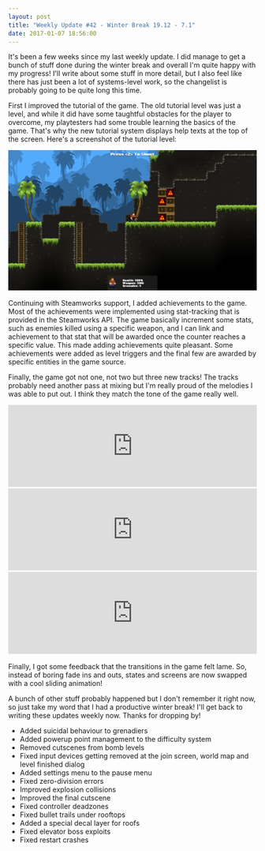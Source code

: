 ```yaml
---
layout: post
title: "Weekly Update #42 - Winter Break 19.12 - 7.1"
date: 2017-01-07 18:56:00
---
```


It's been a few weeks since my last weekly update. I did manage to get a bunch of stuff done during the winter break and overall I'm quite happy with my progress! I'll write about some stuff in more detail, but I also feel like there has just been a lot of systems-level work, so the changelist is probably going to be quite long this time.

First I improved the tutorial of the game. The old tutorial level was just a level, and while it did have some taughtful obstacles for the player to overcome, my playtesters had some trouble learning the basics of the game. That's why the new tutorial system displays help texts at the top of the screen. Here's a screenshot of the tutorial level:

![The new tutorial.](/assets/WeeklyUpdates/42/Tutorial.png)

Continuing with Steamworks support, I added achievements to the game. Most of the achievements were implemented using stat-tracking that is provided in the Steamworks API. The game basically increment some stats, such as enemies killed using a specific weapon, and I can link and achievement to that stat that will be awarded once the counter reaches a specific value. This made adding achievements quite pleasant. Some achievements were added as level triggers and the final few are awarded by specific entities in the game source.

Finally, the game got not one, not two but three new tracks! The tracks probably need another pass at mixing but I'm really proud of the melodies I was able to put out. I think they match the tone of the game really well.

<iframe width="100%" height="166" scrolling="no" frameborder="no" src="https://w.soundcloud.com/player/?url=https%3A//api.soundcloud.com/tracks/300733153&amp;color=ff5500&amp;auto_play=false&amp;hide_related=false&amp;show_comments=true&amp;show_user=true&amp;show_reposts=false"></iframe>

<iframe width="100%" height="166" scrolling="no" frameborder="no" src="https://w.soundcloud.com/player/?url=https%3A//api.soundcloud.com/tracks/301033992&amp;color=ff5500&amp;auto_play=false&amp;hide_related=false&amp;show_comments=true&amp;show_user=true&amp;show_reposts=false"></iframe>

<iframe width="100%" height="166" scrolling="no" frameborder="no" src="https://w.soundcloud.com/player/?url=https%3A//api.soundcloud.com/tracks/301388418&amp;color=ff5500&amp;auto_play=false&amp;hide_related=false&amp;show_comments=true&amp;show_user=true&amp;show_reposts=false"></iframe>

Finally, I got some feedback that the transitions in the game felt lame. So, instead of boring fade ins and outs, states and screens are now swapped with a cool sliding animation!

A bunch of other stuff probably happened but I don't remember it right now, so just take my word that I had a productive winter break! I'll get back to writing these updates weekly now. Thanks for dropping by!

* Added suicidal behaviour to grenadiers
* Added powerup point management to the difficulty system
* Removed cutscenes from bomb levels
* Fixed input devices getting removed at the join screen, world map and level finished dialog
* Added settings menu to the pause menu
* Fixed zero-division errors
* Improved explosion collisions
* Improved the final cutscene
* Fixed controller deadzones
* Fixed bullet trails under rooftops
* Added a special decal layer for roofs
* Fixed elevator boss exploits
* Fixed restart crashes